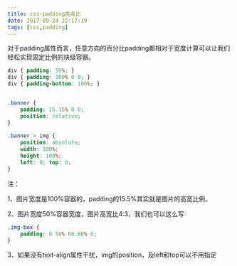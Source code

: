 ```yaml
---
title: css-padding宽高比
date: 2017-09-24 22:17:19
tags: [css,padding]
---
```


对于padding属性而言，任意方向的百分比padding都相对于宽度计算可以让我们轻松实现固定比例的块级容器。 

```css
div { padding: 50%; }
div { padding: 100% 0 0; }
div { padding-bottom: 100%; }


.banner {
    padding: 15.15% 0 0;
    position: relative;
}
	
.banner > img {
    position: absolute;
    width: 100%; 
    height: 100%;
    left: 0; top: 0;
}
```

注：

1、图片宽度是100%容器的，padding的15.5%其实就是图片的高宽比例。

2、图片宽度50%容器宽度，图片高宽比4:3，我们也可以这么写

```css
.img-box {
    padding: 0 50% 66.66% 0;
}

```

3、如果没有text-align属性干扰，img的position，及left和top可以不用指定 
